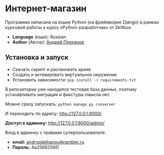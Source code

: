 # Интернет-магазин

Программа написана на языке Python (на фреймворке Django) в рамках курсовой работы к курсу «Python-разработчик» от Skillbox.

- **Language** (язык): Russian
- **Author** (Автор): [Андрей Плеханов](https://t.me/andryplekhanov)

## Установка и запуск
- Скачать скрипт и распаковать архив
- Создать и активировать виртуальное окружение
- Установить зависимости: `pip install -r requirements.txt`

В репозитории уже находится тестовая база данных, поэтому устанавливать миграции и фикстуры смысла нет.

Можно сразу запускать: `python manage.py runserver`

И переходить по адресу: http://127.0.0.1:8000/

**Доступ в админку:** http://127.0.0.1:8000/admin/

Вход в админку с правами суперпользователя:
- **email:** andryplekhanov@rambler.ru
- **Пароль:** Aa25662566!